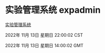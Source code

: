 # 实验管理系统 expadmin
[实验管理系统](http://59.174.11.233:56808/expadmin-782313d2-e1b1-4ea7-932e-3a55e6a1a4d0/)

2022年 11月 13日 星期日 22:00:02 CST

2022年 11月 13日 星期日 14:00:02 GMT
